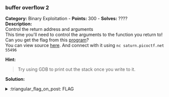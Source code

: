 ### buffer overflow 2
**Category:** Binary Exploitation - **Points:** 300 - **Solves:** ????  
**Description:**  
Control the return address and arguments  
This time you'll need to control the arguments to the function you return to! Can you get the flag from this [program](./vuln/)?  
You can view source [here](./vuln.c/). And connect with it using `nc saturn.picoctf.net 55496`  

**Hint:**
> Try using GDB to print out the stack once you write to it.  

**Solution:**   

<details>
  <summary>:triangular_flag_on_post: FLAG</summary>

  ```
  picoCTF{}
  ```
</details>
